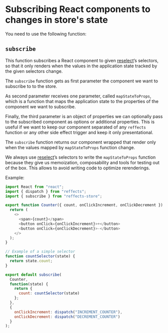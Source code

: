 # Subscribing React components to changes in store's state

You need to use the following function:

## `subscribe`

This function subscribes a React component to given [reselect](https://github.com/reduxjs/reselect)’s selectors, so that it only renders when the values in the application state tracked by the given selectors change.

The `subscribe` function gets as first parameter the component we want to subscribe to to the store.

As second parameter receives one parameter, called `mapStateToProps`, which is a function that maps the application state to the properties of the component we want to subscribe.

Finally, the third parameter is an object of properties we can optionally pass to the subscribed component as options or additional properties. This is useful if we want to keep our component separated of any `reffects` function or any other side effect trigger and keep it only presentational.

The `subscribe` function returns our component wrapped that render only when the values mapped by `mapStateToProps` function change.

We always use [reselect](https://github.com/reduxjs/reselect)’s selectors to write the `mapStateToProps` function because they give us memoization, composability and tools for testing out of the box. This allows to avoid writing code to optimize rerenderings.

Example:

```js
import React from "react";
import { dispatch } from "reffects";
import { subscribe } from "reffects-store";

export function Counter({ count, onClickIncrement, onClickDecrement }) {
  return (
    <>
      <span>{count}</span>
      <button onClick={onClickIncrement}>+</button>
      <button onClick={onClickDecrement}>-</button>
    </>
  );
}

// Example of a simple selector
function countSelector(state) {
  return state.count;
}

export default subscribe(
  Counter,
  function(state) {
    return {
      count: countSelector(state)
    };
  },
  {
    onClickIncrement: dispatch("INCREMENT_COUNTER"),
    onClickDecrement: dispatch("DECREMENT_COUNTER")
  }
);
```

